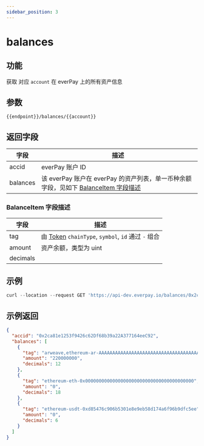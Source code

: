```yaml
---
sidebar_position: 3
---
```


# balances

## 功能
获取 对应 `account` 在 everPay 上的所有资产信息

## 参数
`{{endpoint}}/balances/{{account}}`

## 返回字段
|字段|描述|
|---|---|
|accid|everPay 账户 ID|
|balances|该 everPay 账户在 everPay 的资产列表，单一币种余额字段，见如下 [BalanceItem 字段描述](#balanceitem-字段描述)|

### BalanceItem 字段描述
|字段|描述|
|---|---|
|tag|由 [Token](./info#token-字段描述) `chainType`, `symbol`, `id` 通过 `-` 组合|
|amount|资产余额，类型为 uint|
|decimals| |


## 示例

```js
curl --location --request GET 'https://api-dev.everpay.io/balances/0x2ca81e1253f9426c62Df68b39a22A377164eeC92'
```

## 示例返回
```json
{
  "accid": "0x2ca81e1253f9426c62Df68b39a22A377164eeC92",
  "balances": [
    {
      "tag": "arweave,ethereum-ar-AAAAAAAAAAAAAAAAAAAAAAAAAAAAAAAAAAAAAAAAAAA,0xcc9141efa8c20c7df0778748255b1487957811be",
      "amount": "220000000",
      "decimals": 12
    },
    {
      "tag": "ethereum-eth-0x0000000000000000000000000000000000000000",
      "amount": "0",
      "decimals": 18
    },
    {
      "tag": "ethereum-usdt-0xd85476c906b5301e8e9eb58d174a6f96b9dfc5ee",
      "amount": "0",
      "decimals": 6
    }
  ]
}
```